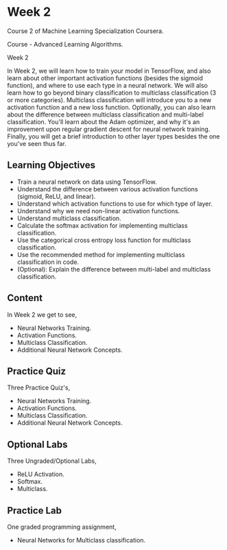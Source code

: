 # Week 2

Course 2 of Machine Learning Specialization Coursera.

Course - Advanced Learning Algorithms.

Week 2
 
In Week 2, we will learn how to train your model in TensorFlow, and also learn about other important activation functions (besides the sigmoid function), 
and where to use each type in a neural network. We will also learn how to go beyond binary classification to multiclass classification (3 or more categories).
Multiclass classification will introduce you to a new activation function and a new loss function. Optionally, you can also learn about the difference between
multiclass classification and multi-label classification. You'll learn about the Adam optimizer, and why it's an improvement upon regular gradient descent for 
neural network training. Finally, you will get a brief introduction to other layer types besides the one you've seen thus far.

## Learning Objectives

* Train a neural network on data using TensorFlow.
* Understand the difference between various activation functions (sigmoid, ReLU, and linear).
* Understand which activation functions to use for which type of layer.
* Understand why we need non-linear activation functions.
* Understand multiclass classification.
* Calculate the softmax activation for implementing multiclass classification.
* Use the categorical cross entropy loss function for multiclass classification.
* Use the recommended method for implementing multiclass classification in code.
* (Optional): Explain the difference between multi-label and multiclass classification.

## Content

In Week 2 we get to see,
 
* Neural Networks Training.
* Activation Functions.
* Multiclass Classification.
* Additional Neural Network Concepts.

## Practice Quiz

Three Practice Quiz's,

* Neural Networks Training.
* Activation Functions.
* Multiclass Classification.
* Additional Neural Network Concepts.

## Optional Labs

Three Ungraded/Optional Labs,

* ReLU Activation.
* Softmax.
* Multiclass.

## Practice Lab

One graded programming assignment,

* Neural Networks for Multiclass classification.
